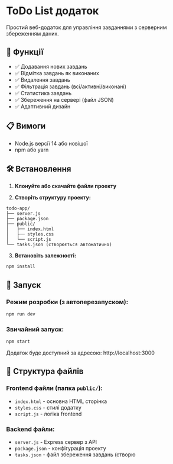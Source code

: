 # ToDo List додаток

Простий веб-додаток для управління завданнями з серверним збереженням даних.

## 🚀 Функції

- ✅ Додавання нових завдань
- ✅ Відмітка завдань як виконаних
- ✅ Видалення завдань
- ✅ Фільтрація завдань (всі/активні/виконані)
- ✅ Статистика завдань
- ✅ Збереження на сервері (файл JSON)
- ✅ Адаптивний дизайн

## 📋 Вимоги

- Node.js версії 14 або новішої
- npm або yarn

## 🛠 Встановлення

1. **Клонуйте або скачайте файли проекту**

2. **Створіть структуру проекту:**
```
todo-app/
├── server.js
├── package.json
├── public/
│   ├── index.html
│   ├── styles.css
│   └── script.js
└── tasks.json (створюється автоматично)
```

3. **Встановіть залежності:**
```bash
npm install
```

## 🚀 Запуск

### Режим розробки (з автоперезапуском):
```bash
npm run dev
```

### Звичайний запуск:
```bash
npm start
```

Додаток буде доступний за адресою: http://localhost:3000

## 📁 Структура файлів

### Frontend файли (папка `public/`):
- `index.html` - основна HTML сторінка
- `styles.css` - стилі додатку
- `script.js` - логіка frontend

### Backend файли:
- `server.js` - Express сервер з API
- `package.json` - конфігурація проекту
- `tasks.json` - файл збереження завдань (створю
